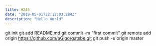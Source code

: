 ```yaml
---
title: H245
date: "2019-05-01T22:12:03.284Z"
description: "Hello World"
---
```

git init
git add README.md
git commit -m "first commit"
git remote add origin https://github.com/aGigo/gatsbe.git
git push -u origin master